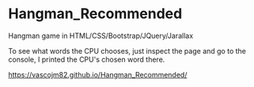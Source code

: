 # Hangman_Recommended
Hangman game in HTML/CSS/Bootstrap/JQuery/Jarallax

To see what words the CPU chooses, just inspect the page and go to the console, I printed the CPU's chosen word there.

https://vascojm82.github.io/Hangman_Recommended/
